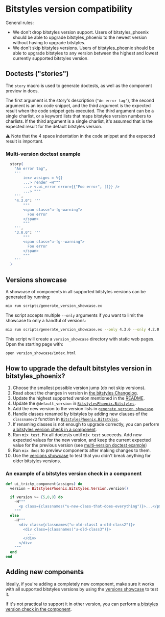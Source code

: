 # Bitstyles version compatibility

General rules:

- We don't drop bitstyles version support. Users of bitstyles_phoenix should be able to upgrade bitstyles_phoenix to the newest version without having to upgrade bitstyles.
- We don't skip bitstyles versions. Users of bitstyles_phoenix should be able to upgrade bitstyles to any version between the highest and lowest currently supported bitstyles version.

## Doctests ("stories")

The `story` macro is used to generate doctests, as well as the component preview in docs.

The first argument is the story's description (`"An error tag"`), the second argument is an iex code snippet, and the third argument is the expected result when the code snippet gets executed. The third argument can be a single charlist, or a keyword lists that maps bitstyles version numbers to charlists. If the third argument is a single charlist, it's assumed that is the expected result for the default bitstyles version.

⚠️ Note that the 4 space indentation in the code snippet and the expected result is important.

### Multi-version doctest example

```elixir
  story(
    "An error tag",
    '''
        iex> assigns = %{}
        ...> render ~H"""
        ...> <.ui_error error={{"Foo error", []}} />
        ...> """
    ''',
    "4.3.0": '''
        """
        <span class="u-fg-warning">
          Foo error
        </span>
        """
    ''',
    "3.0.0": '''
        """
        <span class="u-fg--warning">
          Foo error
        </span>
        """
    '''
  )
```

## Versions showcase

A showcase of components in all supported bitstyles versions can be generated by running:

```bash
mix run scripts/generate_version_showcase.ex
```

The script accepts multiple `--only` arguments if you want to limit the showcase to only a handful of versions:

```bash
mix run scripts/generate_version_showcase.ex --only 4.3.0 --only 4.2.0
```

This script will create a `version_showcase` directory with static web pages. Open the starting page with:

```bash
open version_showcase/index.html
```

## How to upgrade the default bitstyles version in bitstyles_phoenix?

1. Choose the smallest possible version jump (do not skip versions).
2. Read about the changes in version in [the bitstyles Changelog](https://github.com/bitcrowd/bitstyles/blob/main/CHANGELOG.md).
3. Update the highest supported version mentioned in the [README](../README.md).
4. Update the `@default_version` in [`BitstylesPhoenix.Bitstyles`](../lib/bitstyles_phoenix/bitstyles.ex).
5. Add the new version to the version lists in [`generate_version_showcase`](../scripts/generate_version_showcase.ex).
6. Handle classes renamed by bitstyles by adding new clauses of the `classname/2` function in [`BitstylesPhoenix.Bitstyles`](../lib/bitstyles_phoenix/bitstyles.ex).
7. If renaming classes is not enough to upgrade correctly, you can perform [a bitstyles version check in a component](#an-example-of-a-bitstyles-version-check-in-a-component).
8. Run `mix test`. Fix all doctests until `mix test` succeeds. Add new expected values for the new version, and keep the current expected value for the previous version (see [multi-version doctest example](#multi-version-doctest-example))
9. Run `mix docs` to preview components after making changes to them.
10. Use the [versions showcase](#versions-showcase) to test that you didn't break anything for older bitstyles versions.

### An example of a bitstyles version check in a component

```elixir
def ui_tricky_component(assigns) do
  version = BitstylesPhoenix.Bitstyles.Version.version()

  if version >= {5,0,0} do
    ~H"""
      <p class={classnames("u-new-class-that-does-everything")}>...</p>
    """
  else
    ~H"""
      <div class={classnames("u-old-class1 u-old-class2")}>
        <div class={classnames("u-old-class3")}>
          ...
        </div>
      </div>
    """
  end
end
```

## Adding new components

Ideally, if you're adding a completely new component, make sure it works with all supported bitstyles versions by using the [versions showcase](#versions-showcase) to test it.

If it's not practical to support it in other version, you can perform [a bitstyles version check in the component](#an-example-of-a-bitstyles-version-check-in-a-component).
